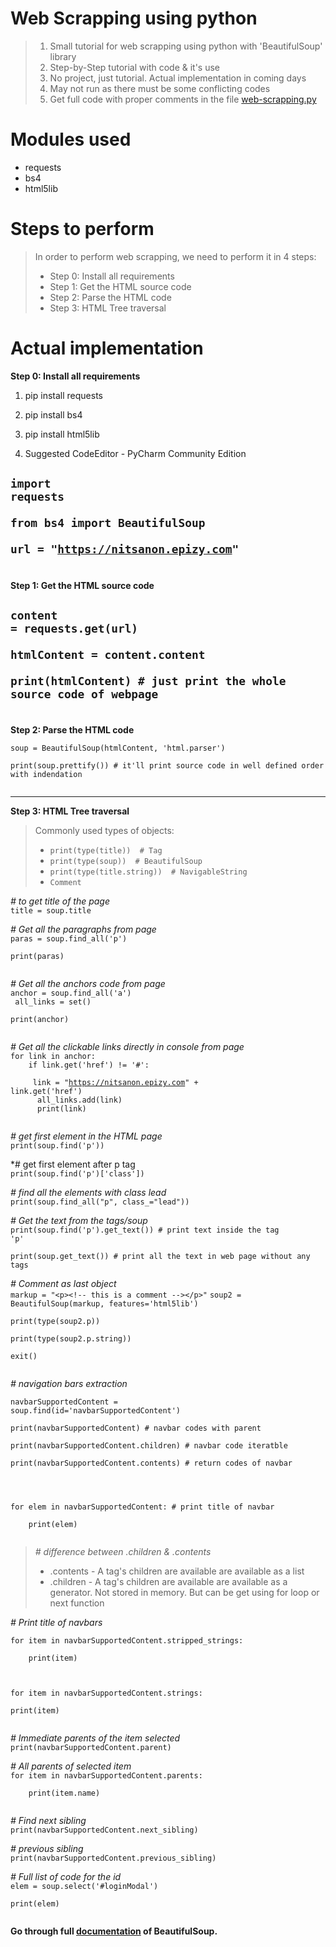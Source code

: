 # Web Scrapping using python

> 1. Small tutorial for web scrapping using python with 'BeautifulSoup' library  
> 2. Step-by-Step tutorial with code & it's use  
> 3. No project, just tutorial. Actual implementation in coming days  
> 4. May not run as there must be some conflicting codes
> 5. Get full code with proper comments in the file [web-scrapping.py]()

# Modules used

- requests
- bs4 
- html5lib

# Steps to perform

> In order to perform web scrapping, we need to perform it in 4 steps:  
> - Step 0: Install all requirements  
> - Step 1: Get the HTML source code  
> - Step 2: Parse the HTML code  
> - Step 3: HTML Tree traversal  

# Actual implementation  

**Step 0: Install all requirements**  

1. pip install requests  
2. pip install bs4  
3. pip install html5lib  

4. Suggested CodeEditor - PyCharm Community Edition  

<code>import requests  
from bs4 import BeautifulSoup  
url = "https://nitsanon.epizy.com"  
</code>  
---  
**Step 1: Get the HTML source code**  

<code>content = requests.get(url)  
htmlContent = content.content    
print(htmlContent)   # just print the whole source code of webpage    
</code>  
---
**Step 2: Parse the HTML code**  

<code>soup = BeautifulSoup(htmlContent, 'html.parser')    
print(soup.prettify())  # it'll print source code in well defined order with indendation    
</code> 

---  
**Step 3: HTML Tree traversal**  

> Commonly used types of objects:  
>  - `print(type(title))  # Tag`  
>  - `print(type(soup))  # BeautifulSoup`  
>  - `print(type(title.string))  # NavigableString`  
>  - `Comment`

*# to get title of the page*  
`title = soup.title`  

*# Get all the paragraphs from page*  
<code>paras = soup.find_all('p')  
print(paras)  
</code>  

*# Get all the anchors code from page*  
<code>anchor = soup.find_all('a')<br>
all_links = set()<br>
print(anchor)<br>
</code>

*# Get all the clickable links directly in console from page*  
<code>for link in anchor:<br>
&nbsp;&nbsp;&nbsp;if link.get('href') != '#':<br>
&nbsp;&nbsp;&nbsp;&nbsp;&nbsp;link = "https://nitsanon.epizy.com" + link.get('href')<br>
&nbsp;&nbsp;&nbsp;&nbsp;&nbsp;all_links.add(link)<br>
&nbsp;&nbsp;&nbsp;&nbsp;&nbsp;print(link)  
</code>

*# get first element in the HTML page*  
<code>print(soup.find('p'))</code>  

*# get first element after p tag  
<code>print(soup.find('p')['class'])</code>  

*# find all the elements with class lead*  
<code>print(soup.find_all("p", class_="lead"))</code>  


*# Get the text from the tags/soup*  
<code>print(soup.find('p').get_text())  # print text inside the tag 'p'  
print(soup.get_text())  # print all the text in web page without any tags</code>  

*# Comment as last object*  
`markup = "<p><!-- this is a comment --></p>"`
<code>soup2 = BeautifulSoup(markup, features='html5lib')  
print(type(soup2.p))  
print(type(soup2.p.string))  
exit()  
</code>  

*# navigation bars extraction*  

<code>navbarSupportedContent = soup.find(id='navbarSupportedContent')  
print(navbarSupportedContent) # navbar codes with parent  
print(navbarSupportedContent.children) # navbar code iteratble  
print(navbarSupportedContent.contents) # return codes of navbar  
<br>  
for elem in navbarSupportedContent: # print title of navbar  
     &nbsp;&nbsp;&nbsp;&nbsp;print(elem)  
</code>  

> *# difference between .children & .contents*  
> 
> -  .contents - A tag's children are available are available as a list  
> -  .children - A tag's children are available are available as a generator. Not stored in memory. But can be get using for loop or next function  

*# Print title of navbars*  

<code>for item in navbarSupportedContent.stripped_strings:  
&nbsp;&nbsp;&nbsp;&nbsp;print(item)  

for item in navbarSupportedContent.strings:  
     print(item)  
</code>  

*# Immediate parents of the item selected*  
<code>print(navbarSupportedContent.parent)</code>  


*# All parents of selected item*  
<code>for item in navbarSupportedContent.parents:<br/>
&nbsp;&nbsp;&nbsp;&nbsp;print(item.name)  
</code>  

*# Find next sibling*  
`print(navbarSupportedContent.next_sibling)`  


*# previous sibling*  
`print(navbarSupportedContent.previous_sibling)`  


*# Full list of code for the id*  
<code>elem = soup.select('#loginModal')  
print(elem)  
</code>  

**Go through full [documentation](https://www.crummy.com/software/BeautifulSoup/bs4/doc/) of BeautifulSoup.**  

